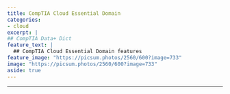 ```yaml
---
title: CompTIA Cloud Essential Domain
categories:
- cloud
excerpt: |
## CompTIA Data+ Dict
feature_text: |  
  ## CompTIA Cloud Essential Domain features
feature_image: "https://picsum.photos/2560/600?image=733"
image: "https://picsum.photos/2560/600?image=733"
aside: true
---
```



---
